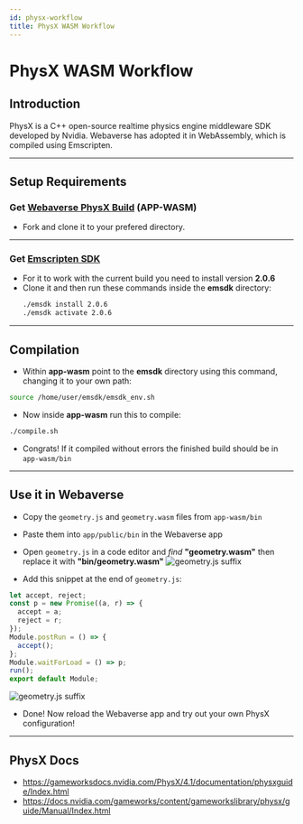 ```yaml
---
id: physx-workflow
title: PhysX WASM Workflow
---
```

# PhysX WASM Workflow

## Introduction ##
PhysX is a C++ open-source realtime physics engine middleware SDK developed by Nvidia.
Webaverse has adopted it in WebAssembly, which is compiled using Emscripten.

---

## Setup Requirements

### Get [Webaverse PhysX Build](https://github.com/webaverse/app-wasm) (APP-WASM)
- Fork and clone it to your prefered directory.

---

### Get [Emscripten SDK](https://github.com/emscripten-core/emsdk)
- For it to work with the current build you need to install version **2.0.6**
- Clone it and then run these commands inside the **emsdk** directory:
    ```bash
    ./emsdk install 2.0.6
    ./emsdk activate 2.0.6
    ```

---    

## Compilation

- Within **app-wasm** point to the **emsdk** directory using this command, changing it to your own path:
```bash
source /home/user/emsdk/emsdk_env.sh
``` 

- Now inside **app-wasm** run this to compile:
```bash
./compile.sh
```

- Congrats! If it compiled without errors the finished build should be in `app-wasm/bin`

---

## Use it in Webaverse

- Copy the `geometry.js` and `geometry.wasm` files from `app-wasm/bin`
- Paste them into `app/public/bin` in the Webaverse app
- Open `geometry.js` in a code editor and *find* **"geometry.wasm"** then replace it with **"bin/geometry.wasm"**
![geometry.js suffix](https://i.ibb.co/3yYjYm1/geom.png)

- Add this snippet at the end of `geometry.js`:

```js
let accept, reject;
const p = new Promise((a, r) => {
  accept = a;
  reject = r;
});
Module.postRun = () => {
  accept();
};
Module.waitForLoad = () => p;
run();
export default Module;
```
![geometry.js suffix](https://i.ibb.co/W3Kv29g/geometry.png)


- Done! Now reload the Webaverse app and try out your own PhysX configuration!

---

## PhysX Docs

- https://gameworksdocs.nvidia.com/PhysX/4.1/documentation/physxguide/Index.html
- https://docs.nvidia.com/gameworks/content/gameworkslibrary/physx/guide/Manual/Index.html

